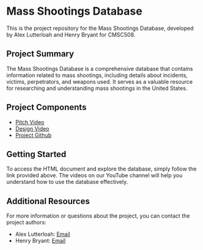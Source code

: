 # Mass Shootings Database

This is the project repository for the Mass Shootings Database, developed by Alex Lutterloah and Henry Bryant for CMSC508.

## Project Summary

The Mass Shootings Database is a comprehensive database that contains information related to mass shootings, including details about incidents, victims, perpetrators, and weapons used. It serves as a valuable resource for researching and understanding mass shootings in the United States.

## Project Components

- [Pitch Video](https://cdnapisec.kaltura.com/index.php/extwidget/preview/partner_id/1888231/uiconf_id/28242191/entry_id/1_w2ohbtju/embed/dynamic)
- [Design Video](https://www.google.com)
- [Project Github](https://github.com/cmsc-vcu/cmsc508-fa2023-prj-massshootingdb-group15)

## Getting Started

To access the HTML document and explore the database, simply follow the link provided above. The videos on our YouTube channel will help you understand how to use the database effectively.

## Additional Resources

For more information or questions about the project, you can contact the project authors:

- Alex Lutterloah: [Email](mailto:lutterloaha@vcu.edu)
- Henry Bryant: [Email](mailto:bryanthc@vcu.edu)
